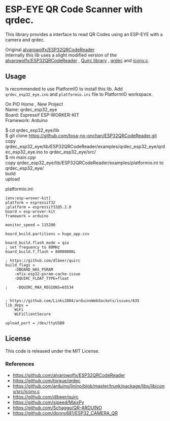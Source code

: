 # ESP-EYE QR Code Scanner with qrdec.

This library provides a interface to read QR Codes using an ESP-EYE with a camera and qrdec.

Original 
[alvarowolfx/ESP32QRCodeReader](https://github.com/alvarowolfx/ESP32QRCodeReader)  
Internally this lib uses a slight modified version of the [alvarowolfx/ESP32QRCodeReader](https://github.com/alvarowolfx/ESP32QRCodeReader) , [Quirc library](https://github.com/dlbeer/quirc) , [qrdec](https://github.com/torque/qrdec)  and  [iconv.c](https://github.com/arduino/linino/blob/master/trunk/package/libs/libiconv/src/iconv.c).

## Usage

Is recommended to use PlatformIO to install this lib. Add `qrdec_esp32_eye.ino` and `platformio.ini` file to PlatformIO workspace.

On PIO Home , New Project  
Name: qrdec_esp32_eye  
Board: Espressif ESP-WORKER-KIT  
Framework: Arduino  

$ cd qrdec_esp32_eye/lib    
$ git clone https://github.com/tosa-no-onchan/ESP32QRCodeReader.git    
copy qrdec_esp32_eye/lib/ESP32QRCodeReader/examples/qrdec_esp32_eye/qrdec_esp32_eye.ino to qrdec_esp32_eye/src/  
$ rm main.cpp  
copy qrdec_esp32_eye/lib/ESP32QRCodeReader/examples/platformio.ini to qrdec_esp32_eye/  
build  
upload  
  
platformio.ini:

```
[env:esp-wrover-kit]
platform = espressif32
;platform = espressif32@5.2.0
board = esp-wrover-kit
framework = arduino

monitor_speed = 115200

board_build.partitions = huge_app.csv

board_build.flash_mode = qio
; set frequency to 80MHz
board_build.f_flash = 80000000L

; https://github.com/dlbeer/quirc
build_flags =
    -DBOARD_HAS_PSRAM
    -mfix-esp32-psram-cache-issue
    -DQUIRC_FLOAT_TYPE=float

;    -DQUIRC_MAX_REGIONS=65534


; https://github.com/Links2004/arduinoWebSockets/issues/635
lib_deps = 
	WiFi
    WiFiClientSecure

upload_port = /dev/ttyUSB0
```


## License

This code is released under the MIT License.

### References
- https://github.com/alvarowolfx/ESP32QRCodeReader
- https://github.com/torque/qrdec
- https://github.com/arduino/linino/blob/master/trunk/package/libs/libiconv/src/iconv.c
- https://github.com/dlbeer/quirc
- https://github.com/sipeed/MaixPy
- https://github.com/Schaggo/QR-ARDUINO
- https://github.com/donny681/ESP32_CAMERA_QR
